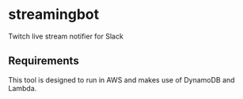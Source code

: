 # streamingbot

Twitch live stream notifier for Slack

## Requirements

This tool is designed to run in AWS and makes use of DynamoDB and Lambda.
